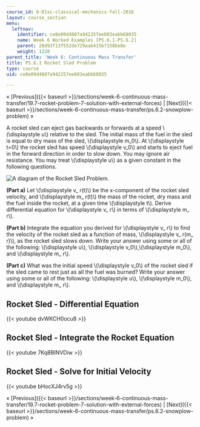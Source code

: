 ```yaml
---
course_id: 8-01sc-classical-mechanics-fall-2016
layout: course_section
menu:
  leftnav:
    identifier: ce8e09d4807a942257ee603eabb68035
    name: Week 6 Worked Examples [PS.6.1-PS.6.2]
    parent: 28d93f13f552de729aab415b7158be8e
    weight: 1220
parent_title: 'Week 6: Continuous Mass Transfer'
title: PS.6.1 Rocket Sled Problem
type: course
uid: ce8e09d4807a942257ee603eabb68035

---
```


« [Previous]({{< baseurl >}}/sections/week-6-continuous-mass-transfer/19.7-rocket-problem-7-solution-with-external-forces) | [Next]({{< baseurl >}}/sections/week-6-continuous-mass-transfer/ps.6.2-snowplow-problem) »

A rocket sled can eject gas backwards or forwards at a speed \\(\\displaystyle u\\) relative to the sled. The initial mass of the fuel in the sled is equal to dry mass of the sled, \\(\\displaystyle m\_0\\). At \\(\\displaystyle t=0\\) the rocket sled has speed \\(\\displaystyle v\_0\\) and starts to eject fuel in the forward direction in order to slow down. You may ignore air resistance. You may treat \\(\\displaystyle u\\) as a given constant in the following questions.

![A diagram of the Rocket Sled Problem.](/coursemedia/8-01sc-classical-mechanics-fall-2016/13ada4c5e938ee9670f4a78034edabb0_ls06_01.svg)

**(Part a)** Let \\(\\displaystyle v\_ r(t)\\) be the x-component of the rocket sled velocity, and \\(\\displaystyle m\_ r(t)\\) the mass of the rocket, dry mass and the fuel inside the rocket, at a given time \\(\\displaystyle t\\). Derive differential equation for \\(\\displaystyle v\_ r\\) in terms of \\(\\displaystyle m\_ r\\).

**(Part b)** Integrate the equation you derived for \\(\\displaystyle v\_ r\\) to find the velocity of the rocket sled as a function of mass, \\(\\displaystyle v\_ r(m\_ r)\\), as the rocket sled slows down. Write your answer using some or all of the following: \\(\\displaystyle u\\), \\(\\displaystyle v\_0\\),\\(\\displaystyle m\_0\\), and \\(\\displaystyle m\_ r\\).

**(Part c)** What was the initial speed \\(\\displaystyle v\_0\\) of the rocket sled if the sled came to rest just as all the fuel was burned? Write your answer using some or all of the following: \\(\\displaystyle u\\), \\(\\displaystyle m\_0\\), and \\(\\displaystyle m\_ r\\).

Rocket Sled - Differential Equation
-----------------------------------

{{< youtube dvWKCH0ocu8 >}}

Rocket Sled - Integrate the Rocket Equation
-------------------------------------------

{{< youtube 7Kq8BINVDiw >}}

Rocket Sled - Solve for Initial Velocity
----------------------------------------

{{< youtube bHocXJ4rv5g >}}

« [Previous]({{< baseurl >}}/sections/week-6-continuous-mass-transfer/19.7-rocket-problem-7-solution-with-external-forces) | [Next]({{< baseurl >}}/sections/week-6-continuous-mass-transfer/ps.6.2-snowplow-problem) »